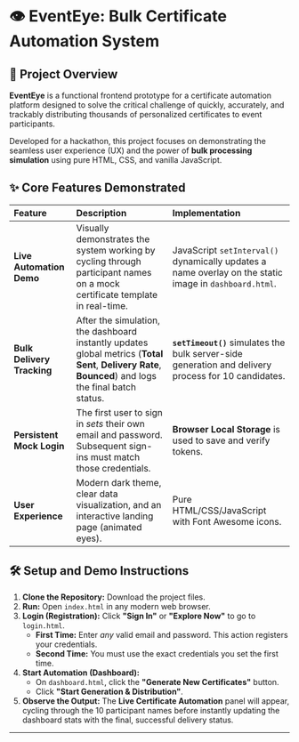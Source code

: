 # 👁️ EventEye: Bulk Certificate Automation System

## 🚀 Project Overview

**EventEye** is a functional frontend prototype for a certificate automation platform designed to solve the critical challenge of quickly, accurately, and trackably distributing thousands of personalized certificates to event participants.

Developed for a hackathon, this project focuses on demonstrating the seamless user experience (UX) and the power of **bulk processing simulation** using pure HTML, CSS, and vanilla JavaScript.

## ✨ Core Features Demonstrated

| Feature | Description | Implementation |
| :--- | :--- | :--- |
| **Live Automation Demo** | Visually demonstrates the system working by cycling through participant names on a mock certificate template in real-time. | JavaScript `setInterval()` dynamically updates a name overlay on the static image in `dashboard.html`. |
| **Bulk Delivery Tracking** | After the simulation, the dashboard instantly updates global metrics (**Total Sent**, **Delivery Rate**, **Bounced**) and logs the final batch status. | **`setTimeout()`** simulates the bulk server-side generation and delivery process for 10 candidates. |
| **Persistent Mock Login** | The first user to sign in *sets* their own email and password. Subsequent sign-ins must match those credentials. | **Browser Local Storage** is used to save and verify tokens. |
| **User Experience** | Modern dark theme, clear data visualization, and an interactive landing page (animated eyes). | Pure HTML/CSS/JavaScript with Font Awesome icons. |

## 🛠️ Setup and Demo Instructions

1.  **Clone the Repository:** Download the project files.
2.  **Run:** Open `index.html` in any modern web browser.
3.  **Login (Registration):** Click **"Sign In"** or **"Explore Now"** to go to `login.html`.
    * **First Time:** Enter *any* valid email and password. This action registers your credentials.
    * **Second Time:** You must use the exact credentials you set the first time.
4.  **Start Automation (Dashboard):**
    * On `dashboard.html`, click the **"Generate New Certificates"** button.
    * Click **"Start Generation & Distribution"**.
5.  **Observe the Output:** The **Live Certificate Automation** panel will appear, cycling through the 10 participant names before instantly updating the dashboard stats with the final, successful delivery status.

---


